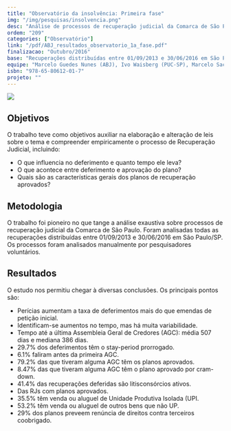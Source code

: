 ```yaml
---
title: "Observatório da insolvência: Primeira fase"
img: "/img/pesquisas/insolvencia.png"
desc: "Análise de processos de recuperação judicial da Comarca de São Paulo."
ordem: "209"
categories: ["Observatório"]
link: "/pdf/ABJ_resultados_observatorio_1a_fase.pdf"
finalizacao: "Outubro/2016"
base: "Recuperações distribuídas entre 01/09/2013 e 30/06/2016 em São Paulo/SP"
equipe: "Marcelo Guedes Nunes (ABJ), Ivo Waisberg (PUC-SP), Marcelo Sacramone (PUC-SP) e Fernando Corrêa (ABJ)"
isbn: "978-65-80612-01-7"
projeto: ""
---
```


![](/img/pesquisas/insolvencia.png)

## Objetivos

O trabalho teve como objetivos auxiliar na elaboração e alteração de leis sobre o tema e compreender empiricamente o processo de Recuperação Judicial, incluindo:

- O que influencia no deferimento e quanto tempo ele leva?
- O que acontece entre deferimento e aprovação do plano?
- Quais são as características gerais dos planos de recuperação aprovados?

## Metodologia

O trabalho foi pioneiro no que tange a análise exaustiva sobre processos de recuperação judicial da Comarca de São Paulo. Foram analisadas todas as recuperações distribuídas entre 01/09/2013 e 30/06/2016 em São Paulo/SP. Os processos foram analisados manualmente por pesquisadores voluntários.

## Resultados

O estudo nos permitiu chegar à diversas conclusões. Os principais pontos são:

- Perícias aumentam a taxa de deferimentos mais do que emendas de petição inicial.
- Identificam-se aumentos no tempo, mas há muita variabilidade.
- Tempo até a última Assembleia Geral de Credores (AGC): média 507 dias e mediana 386 dias.
- 29.7% dos deferimentos têm o stay-period prorrogado.
- 6.1% faliram antes da primeira AGC.
- 79.2% das que tiveram alguma AGC têm os planos aprovados.
- 8.47% das que tiveram alguma AGC têm o plano aprovado por cram-down.
- 41.4% das recuperações deferidas são litisconsórcios ativos.
- Das RJs com planos aprovados.
- 35.5% têm venda ou aluguel de Unidade Produtiva Isolada (UPI.
- 53.2% têm venda ou aluguel de outros bens que não UP.
- 29% dos planos preveem renúncia de direitos contra terceiros coobrigado.


